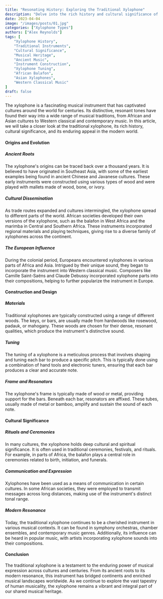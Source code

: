 ```yaml
---
title: "Resonating History: Exploring the Traditional Xylophone"
description: "Delve into the rich history and cultural significance of traditional xylophones in this captivating article. Explore their ancient origins, meticulous construction, and enduring influence in modern music. Discover how this resonant instrument has shaped diverse musical traditions worldwide"
date: 2023-04-04
image: "/images/posts/01.jpg"
categories: ["Xylophone Types"]
authors: ["Alex Reynolds"]
tags: [
    "Xylophone History",
    "Traditional Instruments",
    "Cultural Significance",
    "Musical Heritage",
    "Ancient Music",
    "Instrument Construction",
    "Xylophone Tuning",
    "African Balafon",
    "Asian Xylophones",
    "Western Classical Music"
]
draft: false
---
```


The xylophone is a fascinating musical instrument that has captivated cultures around the world for centuries. Its distinctive, resonant tones have found their way into a wide range of musical traditions, from African and Asian cultures to Western classical and contemporary music. In this article, we will take a closer look at the traditional xylophone, its rich history, cultural significance, and its enduring appeal in the modern world.

#### Origins and Evolution

##### Ancient Roots

The xylophone's origins can be traced back over a thousand years. It is believed to have originated in Southeast Asia, with some of the earliest examples being found in ancient Chinese and Javanese cultures. These early instruments were constructed using various types of wood and were played with mallets made of wood, bone, or ivory.

##### Cultural Dissemination

As trade routes expanded and cultures intermingled, the xylophone spread to different parts of the world. African societies developed their own versions of the xylophone, such as the balafon in West Africa and the marimba in Central and Southern Africa. These instruments incorporated regional materials and playing techniques, giving rise to a diverse family of xylophones across the continent.

##### The European Influence

During the colonial period, Europeans encountered xylophones in various parts of Africa and Asia. Intrigued by their unique sound, they began to incorporate the instrument into Western classical music. Composers like Camille Saint-Saëns and Claude Debussy incorporated xylophone parts into their compositions, helping to further popularize the instrument in Europe.

#### Construction and Design

##### Materials

Traditional xylophones are typically constructed using a range of different woods. The keys, or bars, are usually made from hardwoods like rosewood, padauk, or mahogany. These woods are chosen for their dense, resonant qualities, which produce the instrument's distinctive sound.

##### Tuning

The tuning of a xylophone is a meticulous process that involves shaping and tuning each bar to produce a specific pitch. This is typically done using a combination of hand tools and electronic tuners, ensuring that each bar produces a clear and accurate note.

##### Frame and Resonators

The xylophone's frame is typically made of wood or metal, providing support for the bars. Beneath each bar, resonators are affixed. These tubes, usually made of metal or bamboo, amplify and sustain the sound of each note.

#### Cultural Significance

##### Rituals and Ceremonies

In many cultures, the xylophone holds deep cultural and spiritual significance. It is often used in traditional ceremonies, festivals, and rituals. For example, in parts of Africa, the balafon plays a central role in ceremonies related to birth, initiation, and funerals.

##### Communication and Expression

Xylophones have been used as a means of communication in certain cultures. In some African societies, they were employed to transmit messages across long distances, making use of the instrument's distinct tonal range.

##### Modern Resonance

Today, the traditional xylophone continues to be a cherished instrument in various musical contexts. It can be found in symphony orchestras, chamber ensembles, and contemporary music genres. Additionally, its influence can be heard in popular music, with artists incorporating xylophone sounds into their compositions.

#### Conclusion
The traditional xylophone is a testament to the enduring power of musical expression across cultures and centuries. From its ancient roots to its modern resonance, this instrument has bridged continents and enriched musical landscapes worldwide. As we continue to explore the vast tapestry of human musicality, the xylophone remains a vibrant and integral part of our shared musical heritage.